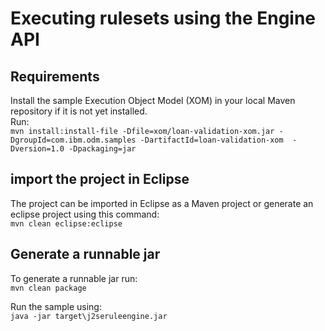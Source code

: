 # Executing rulesets using the Engine API


## Requirements
Install the sample Execution Object Model (XOM) in your local Maven repository if it is not yet installed. <br/>
Run: <br/>
`mvn install:install-file -Dfile=xom/loan-validation-xom.jar -DgroupId=com.ibm.odm.samples -DartifactId=loan-validation-xom 
-Dversion=1.0 -Dpackaging=jar`

## import the project in Eclipse

The project can be imported in Eclipse as a Maven project or generate an eclipse project using this command: <br/>
`mvn clean eclipse:eclipse`

## Generate a runnable jar 

To generate a runnable jar run: <br/> 
`mvn clean package`

Run the sample using: <br/>
`java -jar target\j2seruleengine.jar`
